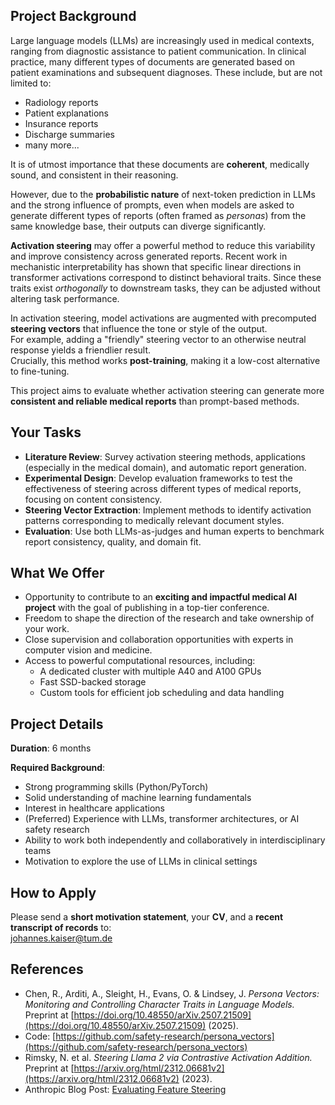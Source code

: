 ## Project Background  
Large language models (LLMs) are increasingly used in medical contexts, ranging from diagnostic assistance to patient communication. In clinical practice, many different types of documents are generated based on patient examinations and subsequent diagnoses. These include, but are not limited to:  

- Radiology reports  
- Patient explanations  
- Insurance reports  
- Discharge summaries  
- many more...

It is of utmost importance that these documents are **coherent**, medically sound, and consistent in their reasoning.  

However, due to the **probabilistic nature** of next-token prediction in LLMs and the strong influence of prompts, even when models are asked to generate different types of reports (often framed as *personas*) from the same knowledge base, their outputs can diverge significantly.  

**Activation steering** may offer a powerful method to reduce this variability and improve consistency across generated reports. Recent work in mechanistic interpretability has shown that specific linear directions in transformer activations correspond to distinct behavioral traits. Since these traits exist *orthogonally* to downstream tasks, they can be adjusted without altering task performance.  

In activation steering, model activations are augmented with precomputed **steering vectors** that influence the tone or style of the output.  
For example, adding a "friendly" steering vector to an otherwise neutral response yields a friendlier result.  
Crucially, this method works **post-training**, making it a low-cost alternative to fine-tuning.  

This project aims to evaluate whether activation steering can generate more **consistent and reliable medical reports** than prompt-based methods.  


## Your Tasks  
- **Literature Review**: Survey activation steering methods, applications (especially in the medical domain), and automatic report generation.  
- **Experimental Design**: Develop evaluation frameworks to test the effectiveness of steering across different types of medical reports, focusing on content consistency.  
- **Steering Vector Extraction**: Implement methods to identify activation patterns corresponding to medically relevant document styles.  
- **Evaluation**: Use both LLMs-as-judges and human experts to benchmark report consistency, quality, and domain fit.  


## What We Offer  
- Opportunity to contribute to an **exciting and impactful medical AI project** with the goal of publishing in a top-tier conference.  
- Freedom to shape the direction of the research and take ownership of your work.  
- Close supervision and collaboration opportunities with experts in computer vision and medicine.  
- Access to powerful computational resources, including:  
  - A dedicated cluster with multiple A40 and A100 GPUs  
  - Fast SSD-backed storage  
  - Custom tools for efficient job scheduling and data handling  


## Project Details  
**Duration**: 6 months  

**Required Background**:  
- Strong programming skills (Python/PyTorch)  
- Solid understanding of machine learning fundamentals  
- Interest in healthcare applications  
- (Preferred) Experience with LLMs, transformer architectures, or AI safety research  
- Ability to work both independently and collaboratively in interdisciplinary teams  
- Motivation to explore the use of LLMs in clinical settings  


## How to Apply  
Please send a **short motivation statement**, your **CV**, and a **recent transcript of records** to:  
johannes.kaiser@tum.de  


## References  
- Chen, R., Arditi, A., Sleight, H., Evans, O. & Lindsey, J. *Persona Vectors: Monitoring and Controlling Character Traits in Language Models.* Preprint at [https://doi.org/10.48550/arXiv.2507.21509](https://doi.org/10.48550/arXiv.2507.21509) (2025).  
- Code: [https://github.com/safety-research/persona_vectors](https://github.com/safety-research/persona_vectors)  
- Rimsky, N. et al. *Steering Llama 2 via Contrastive Activation Addition.* Preprint at [https://arxiv.org/html/2312.06681v2](https://arxiv.org/html/2312.06681v2) (2023).  
- Anthropic Blog Post: [Evaluating Feature Steering](https://www.anthropic.com/research/evaluating-feature-steering)  